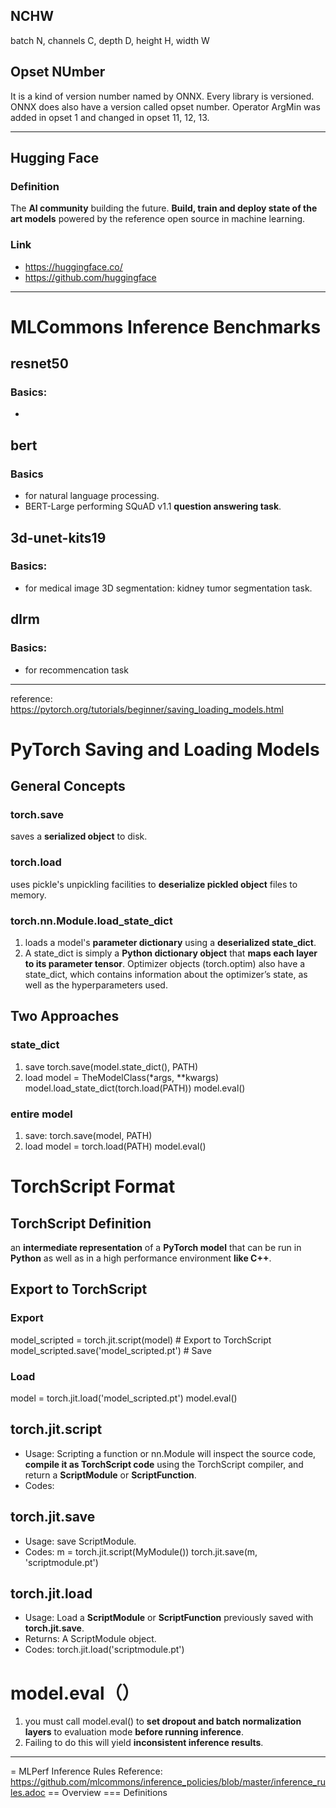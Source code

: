 ## NCHW
batch N, channels C, depth D, height H, width W

## Opset NUmber
It is a kind of version number named by ONNX. Every library is versioned. ONNX does also have a version called opset number. Operator ArgMin was added in opset 1 and changed in opset 11, 12, 13.

--------------------------------------------------------------------
## Hugging Face
### Definition
The **AI community** building the future. **Build, train and deploy state of the art models** powered by the reference open source in machine learning.
### Link
* https://huggingface.co/
* https://github.com/huggingface

------------------------------------------------------------------
# MLCommons Inference Benchmarks

## resnet50
### Basics:
* 

## bert
### Basics
* for natural language processing.
* BERT-Large performing SQuAD v1.1 **question answering task**.

 
## 3d-unet-kits19
### Basics:
* for medical image 3D segmentation: kidney tumor segmentation task.


## dlrm
### Basics: 
* for recommencation task
-----------------------------------------------------------------
reference: https://pytorch.org/tutorials/beginner/saving_loading_models.html
# PyTorch Saving and Loading Models
## General Concepts
### torch.save
saves a **serialized object** to disk.
### torch.load
uses pickle's unpickling facilities to **deserialize pickled object** files to memory. 
### torch.nn.Module.load_state_dict
1. loads a model's **parameter dictionary** using a **deserialized state_dict**.
2. A state_dict is simply a **Python dictionary object** that **maps each layer to its parameter tensor**.
Optimizer objects (torch.optim) also have a state_dict, which contains information about the optimizer’s state, as well as the hyperparameters used.
## Two Approaches
### state_dict
1. save
torch.save(model.state_dict(), PATH)
2. load
model = TheModelClass(*args, **kwargs)
model.load_state_dict(torch.load(PATH))
model.eval()
### entire model
1. save:
torch.save(model, PATH)
2. load
model = torch.load(PATH)
model.eval()

# TorchScript Format
## TorchScript Definition
an **intermediate representation** of a **PyTorch model** that can be run in **Python** as well as in a high performance environment **like C++**.
## Export to TorchScript
### Export
model_scripted = torch.jit.script(model) # Export to TorchScript
model_scripted.save('model_scripted.pt') # Save
### Load
model = torch.jit.load('model_scripted.pt')
model.eval()
## torch.jit.script
* Usage: Scripting a function or nn.Module will inspect the source code, **compile it as TorchScript code** using the TorchScript compiler, and return a **ScriptModule** or **ScriptFunction**. 
* Codes: 
## torch.jit.save
* Usage: save ScriptModule. 
* Codes:
m = torch.jit.script(MyModule())
torch.jit.save(m, 'scriptmodule.pt')
## torch.jit.load
* Usage: Load a **ScriptModule** or **ScriptFunction** previously saved with **torch.jit.save**. 
* Returns: A ScriptModule object.
* Codes:
torch.jit.load('scriptmodule.pt')

# model.eval（）
1. you must call model.eval() to **set dropout and batch normalization layers** to evaluation mode **before running inference**. 
2. Failing to do this will yield **inconsistent inference results**.

----------------------------------------------------------------
= MLPerf Inference Rules
Reference: https://github.com/mlcommons/inference_policies/blob/master/inference_rules.adoc
== Overview
=== Definitions
